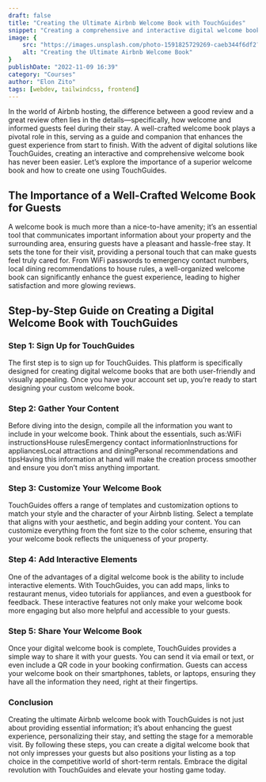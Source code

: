 ```yaml
---
draft: false
title: "Creating the Ultimate Airbnb Welcome Book with TouchGuides"
snippet: "Creating a comprehensive and interactive digital welcome book with TouchGuides significantly enhances the Airbnb guest experience by providing essential information, local recommendations, etc."
image: {
    src: "https://images.unsplash.com/photo-1591825729269-caeb344f6df2?q=80&w=2970&auto=format&fit=crop&ixlib=rb-4.0.3&ixid=M3wxMjA3fDB8MHxwaG90by1wYWdlfHx8fGVufDB8fHx8fA%3D%3D",
    alt: "Creating the Ultimate Airbnb Welcome Book"
}
publishDate: "2022-11-09 16:39"
category: "Courses"
author: "Elon Zito"
tags: [webdev, tailwindcss, frontend]
---
```


In the world of Airbnb hosting, the difference between a good review and a great review often lies in the details—specifically, how welcome and informed guests feel during their stay. A well-crafted welcome book plays a pivotal role in this, serving as a guide and companion that enhances the guest experience from start to finish. With the advent of digital solutions like TouchGuides, creating an interactive and comprehensive welcome book has never been easier. Let’s explore the importance of a superior welcome book and how to create one using TouchGuides.

The Importance of a Well-Crafted Welcome Book for Guests
--------------------------------------------------------

A welcome book is much more than a nice-to-have amenity; it’s an essential tool that communicates important information about your property and the surrounding area, ensuring guests have a pleasant and hassle-free stay. It sets the tone for their visit, providing a personal touch that can make guests feel truly cared for. From WiFi passwords to emergency contact numbers, local dining recommendations to house rules, a well-organized welcome book can significantly enhance the guest experience, leading to higher satisfaction and more glowing reviews.

Step-by-Step Guide on Creating a Digital Welcome Book with TouchGuides
----------------------------------------------------------------------

### Step 1: Sign Up for TouchGuides

The first step is to sign up for TouchGuides. This platform is specifically designed for creating digital welcome books that are both user-friendly and visually appealing. Once you have your account set up, you’re ready to start designing your custom welcome book.

### Step 2: Gather Your Content

Before diving into the design, compile all the information you want to include in your welcome book. Think about the essentials, such as:WiFi instructionsHouse rulesEmergency contact informationInstructions for appliancesLocal attractions and diningPersonal recommendations and tipsHaving this information at hand will make the creation process smoother and ensure you don’t miss anything important.

### Step 3: Customize Your Welcome Book

TouchGuides offers a range of templates and customization options to match your style and the character of your Airbnb listing. Select a template that aligns with your aesthetic, and begin adding your content. You can customize everything from the font size to the color scheme, ensuring that your welcome book reflects the uniqueness of your property.

### Step 4: Add Interactive Elements

One of the advantages of a digital welcome book is the ability to include interactive elements. With TouchGuides, you can add maps, links to restaurant menus, video tutorials for appliances, and even a guestbook for feedback. These interactive features not only make your welcome book more engaging but also more helpful and accessible to your guests.

### Step 5: Share Your Welcome Book

Once your digital welcome book is complete, TouchGuides provides a simple way to share it with your guests. You can send it via email or text, or even include a QR code in your booking confirmation. Guests can access your welcome book on their smartphones, tablets, or laptops, ensuring they have all the information they need, right at their fingertips.

### Conclusion

Creating the ultimate Airbnb welcome book with TouchGuides is not just about providing essential information; it’s about enhancing the guest experience, personalizing their stay, and setting the stage for a memorable visit. By following these steps, you can create a digital welcome book that not only impresses your guests but also positions your listing as a top choice in the competitive world of short-term rentals. Embrace the digital revolution with TouchGuides and elevate your hosting game today.